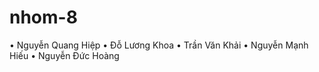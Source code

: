 # nhom-8
•   Nguyễn Quang Hiệp
•   Đỗ Lương Khoa
•   Trần Văn Khải
•   Nguyễn Mạnh Hiếu
•   Nguyễn Đức Hoàng

